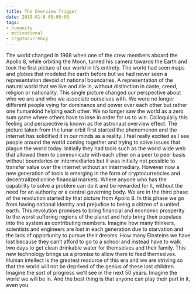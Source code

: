 ```yaml
---
title: The Overview Trigger
date: 2019-01-6 00:00:00
tags:
- humanity
- motivational
- cryptocurrency
---
```


The world changed in 1968 when one of the crew members aboard the Apollo 8, while orbiting the Moon, turned his camera towards the Earth and took the first picture of our world in it’s entirety.
The world had seen maps and globes that modeled the earth before but we had never seen a representation devoid of national boundaries. A representation of the natural world that we live and die in, without distinction in caste, creed, religion or nationality. This single picture changed our perspective about who we are and who we associate ourselves with. We were no longer different people vying for dominance and power over each other but rather one humankind helping each other. We no longer saw the world as a zero sum game where others have to lose in order for us to win. Colloquially this feeling and perspective is known as the astronaut overview effect. The picture taken from the lunar orbit first started the phenomenon and the internet has solidified it in our minds as a reality.
I feel really excited as I see people around the world coming together and trying to solve issues that plague the world today. Initially they had tools such as the world wide web that allowed them to communicate with each other on a peer to peer basis without boundaries or intermediaries but it was initially not possible to transfer value over the internet without an intermediary. However now a new generation of tools is emerging in the form of cryptocurrencies and decentralized online financial markets. Where anyone who has the capability to solve a problem can do it and be rewarded for it, without the need for an authority or a central governing body.
We are in the third phase of the revolution started by that picture from Apollo 8. In this phase we go from having national identity and prejudice to being a citizen of a united earth. This revolution promises to bring financial and economic prosperity to the worst suffering regions of the planet and help bring their populace into the system as contributing members. Imagine how many thinkers, scientists and engineers are lost in each generation due to starvation and the lack of opportunity to pursue their dreams. How many Einsteins we have lost because they can’t afford to go to a school and instead have to walk two days to get clean drinkable water for themselves and their family. This new technology brings us a promise to allow them to feed themselves. Human intellect is the greatest resource of this era and we are striving so that the world will not be deprived of the genius of these lost children. Imagine the sort of progress we’ll see in the next 50 years. Imagine the world we will be in. And the best thing is that anyone can play their part in it, even you.